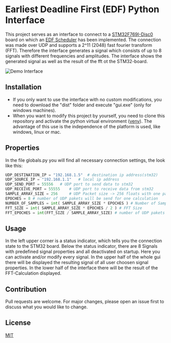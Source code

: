 # Earliest Deadline First (EDF) Python Interface

This project serves as an interface to connect to a [STM32F769I-Disc0](https://www.st.com/en/evaluation-tools/32f769idiscovery.html) board on which an [EDF Scheduler](https://gitlab.fa-wi.de/punicawaikiki/freertos-ethernet-edf) has been implemented.
The connection was made over UDP and supports a 2^11 (2048) fast fourier transform (FFT). Therefore the interface generates a signal which consists of up to 8 signals with different frequencies and amplitudes. The interface shows the generated signal as well as the result of the fft ot the STM32-board.

![Demo Interface](http://gitlab.fa-wi.de/punicawaikiki/edf-python-interface/-/raw/master/pictures/demo.png)

## Installation

* If you only want to use the interface with no custom modifications, you need to download the "dist" folder and execute "gui.exe" (only for windows machines).
* When you want to modify this project by yourself, you need to clone this repository and activate the python virtual environment ([venv](https://docs.python.org/3/library/venv.html)). The advantage of this use is the independence of the platform is used, like windows, linux or mac.
## Properties

In the file globals.py you will find all necessary connection settings, the look like this:

```python
UDP_DESTINATION_IP = "192.168.1.5"  # destination ip address(stm32)
UDP_SOURCE_IP = "192.168.1.1"   # local ip address
UDP_SEND_PORT = 55556   # UDP port to send data to stm32
UDP_RECEIVE_PORT = 55555    # UDP port to receive data from stm32
SAMPLE_ARRAY_SIZE = 256     # UDP Packet size -> 256 floats with one paket will be send
EPOCHES = 8 # number of UDP pakets will be send for one calculation
NUMBER_OF_SAMPLES = int( SAMPLE_ARRAY_SIZE * EPOCHES ) # Number of Samples
FFT_SIZE = int( SAMPLE_ARRAY_SIZE * EPOCHES / 2 ) # FFT Size
FFT_EPOCHES = int(FFT_SIZE / SAMPLE_ARRAY_SIZE) # number of UDP pakets will be send back to host
```

## Usage

In the left upper corner is a status indicator, which tells you the connection state to the STM32 board.
Below the status indicator, there are 8 Signals with predefined signal properties and all deactivated on startup. Here you can activate and/or modify every signal.
In the upper half of the whole gui there will be displayed the resulting signal of all user choosen signal properties.
In the lower half of the interface there will be the result of the FFT-Calculation displayed.

## Contribution
Pull requests are welcome. For major changes, please open an issue first to discuss what you would like to change.

## License
[MIT](https://choosealicense.com/licenses/mit/)

